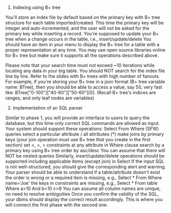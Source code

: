 1) Indexing using B+ tree

You'll store an index file by default based on the primary key with B+ tree structure for each table imported/created. This time the primary key will be integer and auto-incremented, and the user will not be asked for the primary key while inserting a record.
You're supposed to update your B+ tree when a change occurs in the table, i.e., insert/update/delete
You should have an item in your menu to display the B+ tree for a table with a proper representation at any time.
You may use open source libraries online for B+ tree but make sure it supports all the operations described above.
 
Please note that your search time must not exceed ~10 iterations while locating any data in your big table. You should NOT search for the index file line by line. Refer to the slides with B+ trees with high number of fanouts. For example, if you're storing your B+ tree in a json format (B+ tree variable name: BTree), then you should be able to access a value, say 50, very fast like: BTree["0-100"]["40-60"]["50-60"][0]. (Recall B+ tree's indices are ranges, and only leaf nodes are variables)
 
 2) Implementation of an SQL parser
 
Similar to phase 1, you will provide an interface to users to query the database, but this time only correct SQL commands are allowed as input. Your system should support these operations:
Select From Where (SFW) queries
select a particular attribute / all attributes (*)
make joins by primary keys (your join operation must use B+ tree that you create in the first section)
set <, =, > constraints at any attribute in Where clause
search by a primary key using B+ tree
order by asc/desc
You can assume that there will NOT be nested queries
Similarly, insert/update/delete operations should be supported including applicable items (except join) in Select 
If the input SQL is not well-structured, you should give the corresponding alert and warning. Your parser should be able to understand
if a table/attribute doesn't exist
the order is wrong or a required item is missing, e.g., Select * From Where name='Joe'
the keys in constraints are missing, e.g., Select * From table Where a>10 And b<10 c>9
You can assume all column names are unique, no need to resolve ambiguities
Once you confirm the validity of the SQL, your dbms should display the correct result accordingly. This is where you will connect the first phase with the second one.

